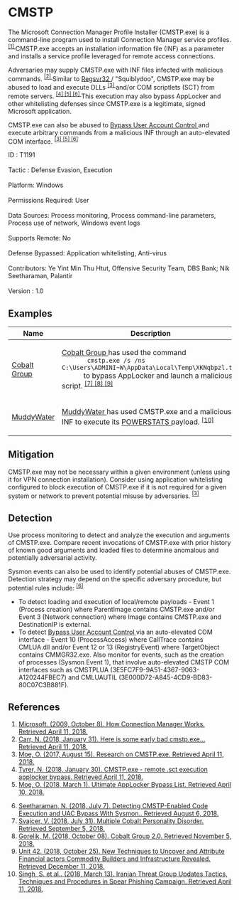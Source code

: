 <div class="container-fluid">
 <h1>
  CMSTP
 </h1>
 <div class="row">
  <div class="col-md-8 description-body">
   <p>
    The Microsoft Connection Manager Profile Installer (CMSTP.exe) is a command-line program used to install Connection Manager service profiles.
    <span class="scite-citeref-number" data-reference="Microsoft Connection Manager Oct 2009" id="scite-ref-1-a">
     <sup>
      <a aria-describedby="qtip-0" data-hasqtip="0" href="https://docs.microsoft.com/previous-versions/windows/it-pro/windows-server-2003/cc786431(v=ws.10)" target="_blank">
       [1]
      </a>
     </sup>
    </span>
    CMSTP.exe accepts an installation information file (INF) as a parameter and installs a service profile leveraged for remote access connections.
   </p>
   <p>
    Adversaries may supply CMSTP.exe with INF files infected with malicious commands.
    <span class="scite-citeref-number" data-reference="Twitter CMSTP Usage Jan 2018" id="scite-ref-2-a">
     <sup>
      <a aria-describedby="qtip-1" data-hasqtip="1" href="https://twitter.com/ItsReallyNick/status/958789644165894146" target="_blank">
       [2]
      </a>
     </sup>
    </span>
    Similar to
    <a href="https://attack.mitre.org/techniques/T1117">
     Regsvr32
    </a>
    / "Squiblydoo", CMSTP.exe may be abused to load and execute DLLs
    <span class="scite-citeref-number" data-reference="MSitPros CMSTP Aug 2017" id="scite-ref-3-a">
     <sup>
      <a aria-describedby="qtip-2" data-hasqtip="2" href="https://msitpros.com/?p=3960" target="_blank">
       [3]
      </a>
     </sup>
    </span>
    and/or COM scriptlets (SCT) from remote servers.
    <span class="scite-citeref-number" data-reference="Twitter CMSTP Jan 2018" id="scite-ref-4-a">
     <sup>
      <a aria-describedby="qtip-3" data-hasqtip="3" href="https://twitter.com/NickTyrer/status/958450014111633408" target="_blank">
       [4]
      </a>
     </sup>
    </span>
    <span class="scite-citeref-number" data-reference="GitHub Ultimate AppLocker Bypass List" id="scite-ref-5-a">
     <sup>
      <a aria-describedby="qtip-4" data-hasqtip="4" href="https://github.com/api0cradle/UltimateAppLockerByPassList" target="_blank">
       [5]
      </a>
     </sup>
    </span>
    <span class="scite-citeref-number" data-reference="Endurant CMSTP July 2018" id="scite-ref-6-a">
     <sup>
      <a aria-describedby="qtip-5" data-hasqtip="5" href="http://www.endurant.io/cmstp/detecting-cmstp-enabled-code-execution-and-uac-bypass-with-sysmon/" target="_blank">
       [6]
      </a>
     </sup>
    </span>
    This execution may also bypass AppLocker and other whitelisting defenses since CMSTP.exe is a legitimate, signed Microsoft application.
   </p>
   <p>
    CMSTP.exe can also be abused to
    <a href="https://attack.mitre.org/techniques/T1088">
     Bypass User Account Control
    </a>
    and execute arbitrary commands from a malicious INF through an auto-elevated COM interface.
    <span class="scite-citeref-number" data-reference="MSitPros CMSTP Aug 2017" id="scite-ref-3-a">
     <sup>
      <a aria-describedby="qtip-2" data-hasqtip="2" href="https://msitpros.com/?p=3960" target="_blank">
       [3]
      </a>
     </sup>
    </span>
    <span class="scite-citeref-number" data-reference="GitHub Ultimate AppLocker Bypass List" id="scite-ref-5-a">
     <sup>
      <a aria-describedby="qtip-4" data-hasqtip="4" href="https://github.com/api0cradle/UltimateAppLockerByPassList" target="_blank">
       [5]
      </a>
     </sup>
    </span>
    <span class="scite-citeref-number" data-reference="Endurant CMSTP July 2018" id="scite-ref-6-a">
     <sup>
      <a aria-describedby="qtip-5" data-hasqtip="5" href="http://www.endurant.io/cmstp/detecting-cmstp-enabled-code-execution-and-uac-bypass-with-sysmon/" target="_blank">
       [6]
      </a>
     </sup>
    </span>
   </p>
  </div>
  <div class="col-md-4">
   <div class="card">
    <div class="card-body">
     <div class="card-data">
      <span class="h5 card-title">
       ID
      </span>
      : T1191
      <br/>
      <br/>
     </div>
     <div class="card-data">
      <span class="h5 card-title">
      </span>
     </div>
     <div class="card-data">
      <span class="h5 card-title">
       Tactic
      </span>
      : Defense Evasion, Execution
      <br/>
      <br/>
     </div>
     <div class="card-data">
      <span class="h5 card-title">
       Platform:
      </span>
      Windows
      <br/>
      <br/>
     </div>
     <div class="card-data">
      <span class="h5 card-title">
      </span>
     </div>
     <div class="card-data">
      <span class="h5 card-title">
       Permissions Required:
      </span>
      User
      <br/>
      <br/>
     </div>
     <div class="card-data">
      <span class="h5 card-title">
      </span>
     </div>
     <div class="card-data">
      <span class="h5 card-title">
       Data Sources:
      </span>
      Process monitoring, Process command-line parameters, Process use of network, Windows event logs
      <br/>
      <br/>
     </div>
     <div class="card-data">
      <span class="h5 card-title">
       Supports Remote:
      </span>
      No
      <br/>
      <br/>
     </div>
     <div class="card-data">
      <span class="h5 card-title">
      </span>
     </div>
     <div class="card-data">
      <span class="h5 card-title">
       Defense Bypassed:
      </span>
      Application whitelisting, Anti-virus
      <br/>
      <br/>
     </div>
     <div class="card-data">
      <span class="h5 card-title">
      </span>
     </div>
     <div class="card-data">
      <span class="h5 card-title">
      </span>
     </div>
     <div class="card-data">
      <span class="h5 card-title">
      </span>
     </div>
     <div class="card-data">
      <span class="h5 card-title">
       Contributors:
      </span>
      Ye Yint Min Thu Htut, Offensive Security Team, DBS Bank; Nik Seetharaman, Palantir
      <br/>
      <br/>
     </div>
     <div class="card-data">
      <span class="h5 card-title">
       Version
      </span>
      : 1.0
     </div>
    </div>
   </div>
  </div>
 </div>
 <h2 class="pt-3" id="examples">
  Examples
 </h2>
 <table class="table table-bordered table-light mt-2">
  <thead>
   <tr>
    <th scope="col">
     Name
    </th>
    <th scope="col">
     Description
    </th>
   </tr>
  </thead>
  <tbody class="bg-white">
   <tr>
    <td>
     <a href="https://attack.mitre.org/groups/G0080">
      Cobalt Group
     </a>
    </td>
    <td>
     <p>
      <a href="https://attack.mitre.org/groups/G0080">
       Cobalt Group
      </a>
      has used the command
      <code>
       cmstp.exe /s /ns C:\Users\ADMINI~W\AppData\Local\Temp\XKNqbpzl.txt
      </code>
      to bypass AppLocker and launch a malicious script.
      <span class="scite-citeref-number" data-reference="Talos Cobalt Group July 2018" id="scite-ref-7-a" onclick="scrollToRef('scite-7')">
       <sup>
        <a aria-describedby="qtip-6" data-hasqtip="6" href="https://blog.talosintelligence.com/2018/07/multiple-cobalt-personality-disorder.html" target="_blank">
         [7]
        </a>
       </sup>
      </span>
      <span class="scite-citeref-number" data-reference="Morphisec Cobalt Gang Oct 2018" id="scite-ref-8-a" onclick="scrollToRef('scite-8')">
       <sup>
        <a aria-describedby="qtip-7" data-hasqtip="7" href="https://blog.morphisec.com/cobalt-gang-2.0" target="_blank">
         [8]
        </a>
       </sup>
      </span>
      <span class="scite-citeref-number" data-reference="Unit 42 Cobalt Gang Oct 2018" id="scite-ref-9-a" onclick="scrollToRef('scite-9')">
       <sup>
        <a aria-describedby="qtip-8" data-hasqtip="8" href="https://researchcenter.paloaltonetworks.com/2018/10/unit42-new-techniques-uncover-attribute-cobalt-gang-commodity-builders-infrastructure-revealed/" target="_blank">
         [9]
        </a>
       </sup>
      </span>
     </p>
    </td>
   </tr>
   <tr>
    <td>
     <a href="https://attack.mitre.org/groups/G0069">
      MuddyWater
     </a>
    </td>
    <td>
     <p>
      <a href="https://attack.mitre.org/groups/G0069">
       MuddyWater
      </a>
      has used CMSTP.exe and a malicious INF to execute its
      <a href="https://attack.mitre.org/software/S0223">
       POWERSTATS
      </a>
      payload.
      <span class="scite-citeref-number" data-reference="FireEye MuddyWater Mar 2018" id="scite-ref-10-a" onclick="scrollToRef('scite-10')">
       <sup>
        <a aria-describedby="qtip-9" data-hasqtip="9" href="https://www.fireeye.com/blog/threat-research/2018/03/iranian-threat-group-updates-ttps-in-spear-phishing-campaign.html" target="_blank">
         [10]
        </a>
       </sup>
      </span>
     </p>
    </td>
   </tr>
  </tbody>
 </table>
 <h2 class="pt-3" id="mitigation">
  Mitigation
 </h2>
 <p>
  CMSTP.exe may not be necessary within a given environment (unless using it for VPN connection installation). Consider using application whitelisting configured to block execution of CMSTP.exe if it is not required for a given system or network to prevent potential misuse by adversaries.
  <span class="scite-citeref-number" data-reference="MSitPros CMSTP Aug 2017" id="scite-ref-3-a">
   <sup>
    <a aria-describedby="qtip-2" data-hasqtip="2" href="https://msitpros.com/?p=3960" target="_blank">
     [3]
    </a>
   </sup>
  </span>
 </p>
 <h2 class="pt-3" id="detection">
  Detection
 </h2>
 <p>
  Use process monitoring to detect and analyze the execution and arguments of CMSTP.exe. Compare recent invocations of CMSTP.exe with prior history of known good arguments and loaded files to determine anomalous and potentially adversarial activity.
 </p>
 <p>
  Sysmon events can also be used to identify potential abuses of CMSTP.exe. Detection strategy may depend on the specific adversary procedure, but potential rules include:
  <span class="scite-citeref-number" data-reference="Endurant CMSTP July 2018" id="scite-ref-6-a">
   <sup>
    <a aria-describedby="qtip-5" data-hasqtip="5" href="http://www.endurant.io/cmstp/detecting-cmstp-enabled-code-execution-and-uac-bypass-with-sysmon/" target="_blank">
     [6]
    </a>
   </sup>
  </span>
 </p>
 <ul>
  <li>
   To detect loading and execution of local/remote payloads - Event 1 (Process creation) where ParentImage contains CMSTP.exe and/or Event 3 (Network connection) where Image contains CMSTP.exe and DestinationIP is external.
  </li>
  <li>
   To detect
   <a href="https://attack.mitre.org/techniques/T1088">
    Bypass User Account Control
   </a>
   via an auto-elevated COM interface - Event 10 (ProcessAccess) where CallTrace contains CMLUA.dll and/or Event 12 or 13 (RegistryEvent) where TargetObject contains CMMGR32.exe. Also monitor for events, such as the creation of processes (Sysmon Event 1), that involve auto-elevated CMSTP COM interfaces such as CMSTPLUA (3E5FC7F9-9A51-4367-9063-A120244FBEC7) and CMLUAUTIL (3E000D72-A845-4CD9-BD83-80C07C3B881F).
  </li>
 </ul>
 <h2 class="pt-3" id="references">
  References
 </h2>
 <div class="row">
  <div class="col">
   <ol>
    <li>
     <span class="scite-citation" id="scite-1">
      <span class="scite-citation-text">
       <a class="external text" href="https://docs.microsoft.com/previous-versions/windows/it-pro/windows-server-2003/cc786431(v=ws.10)" name="scite-1" rel="nofollow" target="_blank">
        Microsoft. (2009, October 8). How Connection Manager Works. Retrieved April 11, 2018.
       </a>
      </span>
     </span>
    </li>
    <li>
     <span class="scite-citation" id="scite-2">
      <span class="scite-citation-text">
       <a class="external text" href="https://twitter.com/ItsReallyNick/status/958789644165894146" name="scite-2" rel="nofollow" target="_blank">
        Carr, N. (2018, January 31). Here is some early bad cmstp.exe... Retrieved April 11, 2018.
       </a>
      </span>
     </span>
    </li>
    <li>
     <span class="scite-citation" id="scite-3">
      <span class="scite-citation-text">
       <a class="external text" href="https://msitpros.com/?p=3960" name="scite-3" rel="nofollow" target="_blank">
        Moe, O. (2017, August 15). Research on CMSTP.exe. Retrieved April 11, 2018.
       </a>
      </span>
     </span>
    </li>
    <li>
     <span class="scite-citation" id="scite-4">
      <span class="scite-citation-text">
       <a class="external text" href="https://twitter.com/NickTyrer/status/958450014111633408" name="scite-4" rel="nofollow" target="_blank">
        Tyrer, N. (2018, January 30). CMSTP.exe - remote .sct execution applocker bypass. Retrieved April 11, 2018.
       </a>
      </span>
     </span>
    </li>
    <li>
     <span class="scite-citation" id="scite-5">
      <span class="scite-citation-text">
       <a class="external text" href="https://github.com/api0cradle/UltimateAppLockerByPassList" name="scite-5" rel="nofollow" target="_blank">
        Moe, O. (2018, March 1). Ultimate AppLocker Bypass List. Retrieved April 10, 2018.
       </a>
      </span>
     </span>
    </li>
   </ol>
  </div>
  <div class="col">
   <ol start="6.0">
    <li>
     <span class="scite-citation" id="scite-6">
      <span class="scite-citation-text">
       <a class="external text" href="http://www.endurant.io/cmstp/detecting-cmstp-enabled-code-execution-and-uac-bypass-with-sysmon/" name="scite-6" rel="nofollow" target="_blank">
        Seetharaman, N. (2018, July 7). Detecting CMSTP-Enabled Code Execution and UAC Bypass With Sysmon.. Retrieved August 6, 2018.
       </a>
      </span>
     </span>
    </li>
    <li>
     <span class="scite-citation" id="scite-7">
      <span class="scite-citation-text">
       <a class="external text" href="https://blog.talosintelligence.com/2018/07/multiple-cobalt-personality-disorder.html" name="scite-7" rel="nofollow" target="_blank">
        Svajcer, V. (2018, July 31). Multiple Cobalt Personality Disorder. Retrieved September 5, 2018.
       </a>
      </span>
     </span>
    </li>
    <li>
     <span class="scite-citation" id="scite-8">
      <span class="scite-citation-text">
       <a class="external text" href="https://blog.morphisec.com/cobalt-gang-2.0" name="scite-8" rel="nofollow" target="_blank">
        Gorelik, M. (2018, October 08). Cobalt Group 2.0. Retrieved November 5, 2018.
       </a>
      </span>
     </span>
    </li>
    <li>
     <span class="scite-citation" id="scite-9">
      <span class="scite-citation-text">
       <a class="external text" href="https://researchcenter.paloaltonetworks.com/2018/10/unit42-new-techniques-uncover-attribute-cobalt-gang-commodity-builders-infrastructure-revealed/" name="scite-9" rel="nofollow" target="_blank">
        Unit 42. (2018, October 25). New Techniques to Uncover and Attribute Financial actors Commodity Builders and Infrastructure Revealed. Retrieved December 11, 2018.
       </a>
      </span>
     </span>
    </li>
    <li>
     <span class="scite-citation" id="scite-10">
      <span class="scite-citation-text">
       <a class="external text" href="https://www.fireeye.com/blog/threat-research/2018/03/iranian-threat-group-updates-ttps-in-spear-phishing-campaign.html" name="scite-10" rel="nofollow" target="_blank">
        Singh, S. et al.. (2018, March 13). Iranian Threat Group Updates Tactics, Techniques and Procedures in Spear Phishing Campaign. Retrieved April 11, 2018.
       </a>
      </span>
     </span>
    </li>
   </ol>
  </div>
 </div>
</div>
